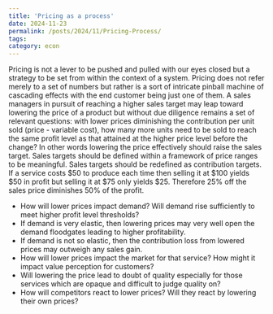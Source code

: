 ```yaml
---
title: 'Pricing as a process'
date: 2024-11-23
permalink: /posts/2024/11/Pricing-Process/
tags:
category: econ
---
```


Pricing is not a lever to be pushed and pulled with our eyes closed but a strategy to be set from within the context of a system. Pricing does not refer merely to a set of numbers but rather is a sort of intricate pinball machine of cascading effects with the end customer being just one of them. 
A sales managers in pursuit of reaching a higher sales target may leap toward lowering the price of a product but without due diligence remains a set of relevant questions: 
with lower prices diminishing the contribution per unit sold (price - variable cost), how many more units need to be sold to reach the same profit level as that attained at the higher price level before the change? In other words lowering the price effectively should raise the sales target. Sales targets should be defined within a framework of price ranges to be meaningful. Sales targets should be redefined as contribution targets. If a service costs $50 to produce each time then selling it at $100 yields $50 in profit but selling it at $75 only yields $25. Therefore 25% off the sales price diminishes 50% of the profit. 
* How will lower prices impact demand? Will demand rise sufficiently to meet higher profit level thresholds? 
* If demand is very elastic, then lowering prices may very well open the demand floodgates leading to higher profitability. 
* If demand is not so elastic, then the contribution loss from lowered prices may outweigh any sales gain. 
* How will lower prices impact the market for that service? How might it impact value perception for customers? 
* Will lowering the price lead to doubt of quality especially for those services which are opaque and difficult to judge quality on? 
* How will competitors react to lower prices? Will they react by lowering their own prices?  
